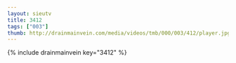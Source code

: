 ```yaml
--- 
layout: sieutv
title: 3412
tags: ["003"]
thumb: http://drainmainvein.com/media/videos/tmb/000/003/412/player.jpg
---
```

{% include drainmainvein key="3412" %} 
